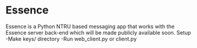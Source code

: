 # Essence
Essence is a Python NTRU based messaging app that works with the Essence server back-end which will be made publicly available soon. 
Setup
-Make keys/ directory
-Run web_client.py or client.py
